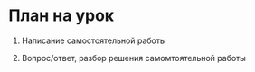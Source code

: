 # План на урок

1. Написание самостоятельной работы

2. Вопрос/ответ, разбор решения самомтоятельной работы
